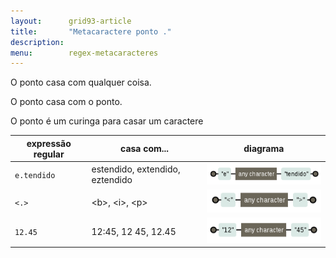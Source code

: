 ```yaml
---
layout:      grid93-article
title:       "Metacaractere ponto ."
description: 
menu:        regex-metacaracteres         
---
```


O ponto casa com qualquer coisa.

O ponto casa com o ponto.

O ponto é um curinga para casar um caractere

<table>
    <thead>
        <tr>
            <th>expressão regular</th>
            <th>casa com...</th>
            <th>diagrama</th>
        </tr>
    </thead>
    <tbody>
        <tr>
            <td><code>e.tendido</code></td>
            <td>estendido, extendido, eztendido</td>
            <td><img src="regex-entendido.png" alt="Figura ilustrando o metacaractere ponto" title="Expresão regular: metacaractere ponto" /></td>
        </tr>
        <tr>
            <td><code><.></code></td>
            <td>&lt;b&gt;, &lt;i&gt;, &lt;p&gt;</td>
            <td><img src="regex-tags.png" alt="Figura ilustrando o metacaractere ponto" title="Expresão regular: metacaractere ponto" /></td>
        </tr>
        <tr>
            <td><code>12.45</code></td>
            <td>12:45, 12 45, 12.45</td>
            <td><img src="regex-horas.png" alt="Figura ilustrando o metacaractere ponto" title="Expresão regular: metacaractere ponto" /></td>
        </tr>
    </tbody>
</table>

